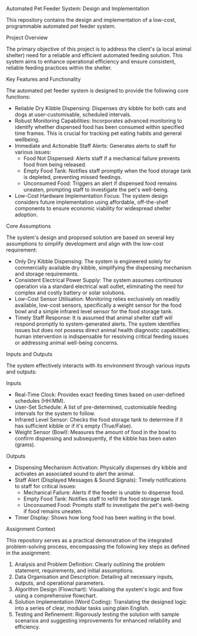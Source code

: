 Automated Pet Feeder System: Design and Implementation

This repository contains the design and implementation of a low-cost, programmable automated pet feeder system.

Project Overview

The primary objective of this project is to address the client's (a local animal shelter) need for a reliable and efficient automated feeding solution. This system aims to enhance operational efficiency and ensure consistent, reliable feeding practices within the shelter.

Key Features and Functionality

The automated pet feeder system is designed to provide the following core functions:

- Reliable Dry Kibble Dispensing: Dispenses dry kibble for both cats and dogs at user-customisable, scheduled intervals.
- Robust Monitoring Capabilities: Incorporates advanced monitoring to identify whether dispensed food has been consumed within specified time frames. This is crucial for tracking pet eating habits and general wellbeing.
- Immediate and Actionable Staff Alerts: Generates alerts to staff for various issues:
    - Food Not Dispensed: Alerts staff if a mechanical failure prevents food from being released.
    - Empty Food Tank: Notifies staff promptly when the food storage tank is depleted, preventing missed feedings.
    - Unconsumed Food: Triggers an alert if dispensed food remains uneaten, prompting staff to investigate the pet's well-being.
- Low-Cost Hardware Implementation Focus: The system design considers future implementation using affordable, off-the-shelf components to ensure economic viability for widespread shelter adoption.

Core Assumptions

The system's design and proposed solution are based on several key assumptions to simplify development and align with the low-cost requirement:

- Only Dry Kibble Dispensing: The system is engineered solely for commercially available dry kibble, simplifying the dispensing mechanism and storage requirements.
- Consistent Electrical Power Supply: The system assumes continuous operation via a standard electrical wall outlet, eliminating the need for complex and costly battery or solar solutions.
- Low-Cost Sensor Utilisation: Monitoring relies exclusively on readily available, low-cost sensors, specifically a weight sensor for the food bowl and a simple infrared level sensor for the food storage tank.
- Timely Staff Response: It is assumed that animal shelter staff will respond promptly to system-generated alerts. The system identifies issues but does not possess direct animal health diagnostic capabilities; human intervention is indispensable for resolving critical feeding issues or addressing animal well-being concerns.

Inputs and Outputs

The system effectively interacts with its environment through various inputs and outputs:

Inputs

- Real-Time Clock: Provides exact feeding times based on user-defined schedules (HH:MM).
- User-Set Schedule: A list of pre-determined, customisable feeding intervals for the system to follow.
- Infrared Level Sensor: Checks the food storage tank to determine if it has sufficient kibble or if it's empty (True/False).
- Weight Sensor (Bowl): Measures the amount of food in the bowl to confirm dispensing and subsequently, if the kibble has been eaten (grams).

Outputs

- Dispensing Mechanism Activation: Physically dispenses dry kibble and activates an associated sound to alert the animal.
- Staff Alert (Displayed Messages & Sound Signals): Timely notifications to staff for critical issues:
    - Mechanical Failure: Alerts if the feeder is unable to dispense food.
    - Empty Food Tank: Notifies staff to refill the food storage tank.
    - Unconsumed Food: Prompts staff to investigate the pet's well-being if food remains uneaten.
- Timer Display: Shows how long food has been waiting in the bowl.

Assignment Context

This repository serves as a practical demonstration of the integrated problem-solving process, encompassing the following key steps as defined in the assignment:

1. Analysis and Problem Definition: Clearly outlining the problem statement, requirements, and initial assumptions.
2. Data Organisation and Description: Detailing all necessary inputs, outputs, and operational parameters.
3. Algorithm Design (Flowchart): Visualising the system's logic and flow using a comprehensive flowchart.
4. Solution Implementation (Word Coding): Translating the designed logic into a series of clear, modular tasks using plain English.
5. Testing and Refinement: Rigorously testing the solution with sample scenarios and suggesting improvements for enhanced reliability and efficiency.
